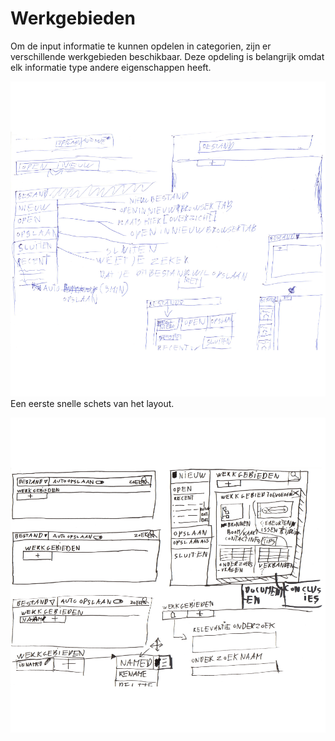 # Werkgebieden

Om de input informatie te kunnen opdelen in categorien, zijn er verschillende werkgebieden beschikbaar. Deze opdeling is belangrijk omdat elk informatie type andere eigenschappen heeft.


![Werkgebieden layout snelle schets](content/schetsen2.png)
Een eerste snelle schets van het layout.


![Werkgebieden layout](content/schetsen.png)